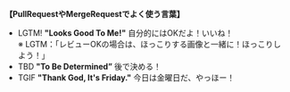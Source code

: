 **【PullRequestやMergeRequestでよく使う言葉】**
- LGTM! **"Looks Good To Me!"** 自分的にはOKだよ！いいね！  
※ LGTM：「レビューOKの場合は、ほっこりする画像と一緒に！ほっこりしよう！」
- TBD   **"To Be Determined”** 後で決める！
- TGIF  **"Thank God, It's Friday."** 今日は金曜日だ、やっほー！
